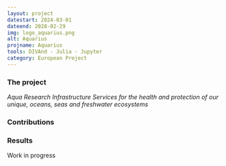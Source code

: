 ```yaml
---
layout: project
datestart: 2024-03-01
dateend: 2028-02-29
img: logo_aquarius.png
alt: Aquarius
projname: Aquarius
tools: DIVAnd - Julia - Jupyter
category: European Project
---
```


### The project

_Aqua Research Infrastructure Services for the health and protection of our unique, oceans, seas and freshwater ecosystems_

### Contributions 


### Results

Work in progress